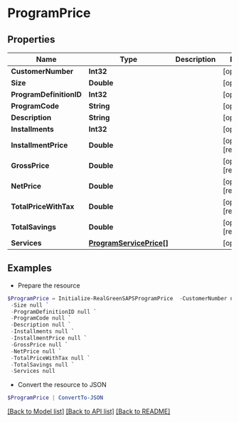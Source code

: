 # ProgramPrice
## Properties

Name | Type | Description | Notes
------------ | ------------- | ------------- | -------------
**CustomerNumber** | **Int32** |  | [optional] 
**Size** | **Double** |  | [optional] 
**ProgramDefinitionID** | **Int32** |  | [optional] 
**ProgramCode** | **String** |  | [optional] 
**Description** | **String** |  | [optional] 
**Installments** | **Int32** |  | [optional] 
**InstallmentPrice** | **Double** |  | [optional] [readonly] 
**GrossPrice** | **Double** |  | [optional] [readonly] 
**NetPrice** | **Double** |  | [optional] [readonly] 
**TotalPriceWithTax** | **Double** |  | [optional] [readonly] 
**TotalSavings** | **Double** |  | [optional] [readonly] 
**Services** | [**ProgramServicePrice[]**](ProgramServicePrice.md) |  | [optional] 

## Examples

- Prepare the resource
```powershell
$ProgramPrice = Initialize-RealGreenSAPSProgramPrice  -CustomerNumber null `
 -Size null `
 -ProgramDefinitionID null `
 -ProgramCode null `
 -Description null `
 -Installments null `
 -InstallmentPrice null `
 -GrossPrice null `
 -NetPrice null `
 -TotalPriceWithTax null `
 -TotalSavings null `
 -Services null
```

- Convert the resource to JSON
```powershell
$ProgramPrice | ConvertTo-JSON
```

[[Back to Model list]](../README.md#documentation-for-models) [[Back to API list]](../README.md#documentation-for-api-endpoints) [[Back to README]](../README.md)

